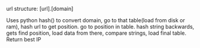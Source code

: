 
url structure: [url].[domain]

Uses python hash() to convert domain, go to that table(load from disk or ram), hash url to get position. go to position in table. hash string backwards, gets find position, load data from there, compare strings, load final table. Return best IP